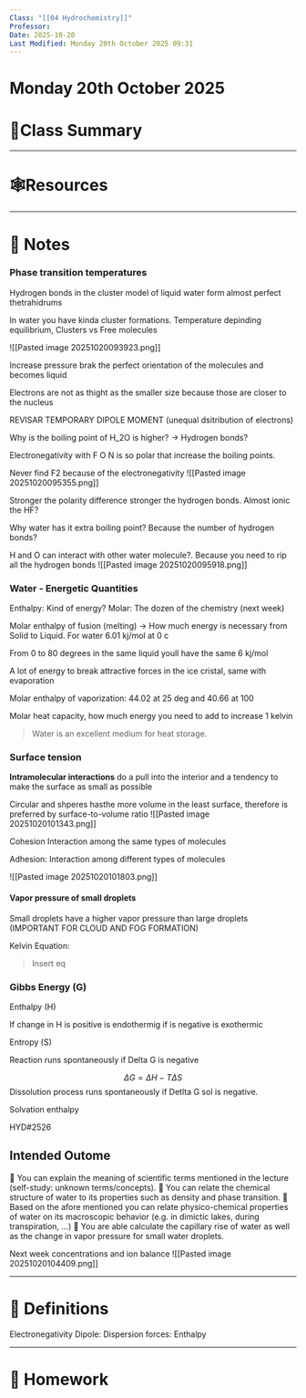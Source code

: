 ```yaml
---
Class: "[[04 Hydrochemistry]]"
Professor:
Date: 2025-10-20
Last Modified: Monday 20th October 2025 09:31
---
```

# Monday 20th October 2025

# 📒Class Summary


---
# 🕸️Resources



---
# 📝 Notes


### Phase transition temperatures

Hydrogen bonds in the cluster model of liquid water form almost perfect thetrahidrums

In water you have kinda cluster formations. Temperature depinding equilibrium, Clusters vs Free molecules

![[Pasted image 20251020093923.png]]

Increase pressure brak the perfect orientation of the molecules and becomes liquid

Electrons are not as thight as the smaller size because those are closer to the nucleus

REVISAR TEMPORARY DIPOLE MOMENT (unequal dsitribution of electrons)

Why is the boiling point of H_2O is higher? -> Hydrogen bonds?

Electronegativity with F O N is so polar that increase the boiling points.

Never find F2 because of the electronegativity
![[Pasted image 20251020095355.png]]

Stronger the polarity difference stronger the hydrogen bonds. Almost ionic the HF?

Why water has it extra boiling point? 
Because the number of hydrogen bonds?

H and O can interact with other water molecule?. Because you need to rip all the hydrogen bonds
![[Pasted image 20251020095918.png]]

### Water - Energetic Quantities
Enthalpy: Kind of energy?
Molar: The dozen of the chemistry (next week)

Molar enthalpy of fusion (melting) -> How much energy is necessary from Solid to Liquid. For water 6.01 kj/mol at 0 c

From 0 to 80 degrees in the same liquid youll have the same 6 kj/mol

A lot of energy to break attractive forces in the ice cristal, same with evaporation

Molar enthalpy of vaporization: 44.02 at 25 deg and 40.66 at 100

Molar heat capacity, how much energy you need to add to increase 1 kelvin

> Water is an excellent medium for heat storage.

### Surface tension
**Intramolecular interactions** do a pull into the interior and a tendency to make the
surface as small as possible

Circular and shperes hasthe more volume in the least surface, therefore is preferred by surface-to-volume ratio
![[Pasted image 20251020101343.png]]

Cohesion Interaction among the same types of molecules

Adhesion: Interaction among different types of molecules

![[Pasted image 20251020101803.png]]

#### Vapor pressure of small droplets

Small droplets have a higher vapor pressure than large droplets (IMPORTANT FOR CLOUD AND FOG FORMATION)

Kelvin Equation:
>Insert eq

### Gibbs Energy (G)

Enthalpy (H) 

If change in H is positive is endothermig if is negative is exothermic

Entropy (S)

Reaction runs spontaneously if Delta G is negative

$$
\Delta G = \Delta H - T \Delta S
$$
Dissolution process runs spontaneously if Detlta G sol is negative.


Solvation enthalpy

HYD#2526
## Intended Outome
 You can explain the meaning of scientific terms mentioned in the
lecture (self-study: unknown terms/concepts).
 You can relate the chemical structure of water to its properties
such as density and phase transition.
 Based on the afore mentioned you can relate physico-chemical
properties of water on its macroscopic behavior (e.g. in dimictic
lakes, during transpiration, …)
 You are able calculate the capillary rise of water as well as the
change in vapor pressure for small water droplets.

Next week concentrations and ion balance
![[Pasted image 20251020104409.png]]















---
# 🐢 Definitions

Electronegativity
Dipole:
Dispersion forces:
Enthalpy



---
# 📅 Homework



